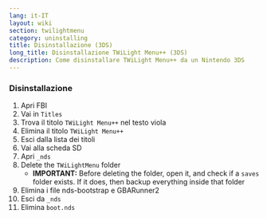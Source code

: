 ```yaml
---
lang: it-IT
layout: wiki
section: twilightmenu
category: uninstalling
title: Disinstallazione (3DS)
long_title: Disinstallazione TWiLight Menu++ (3DS)
description: Come disinstallare TWiLight Menu++ da un Nintendo 3DS
---
```


### Disinstallazione
1. Apri FBI
1. Vai in `Titles`
1. Trova il titolo `TWiLight Menu++` nel testo viola
1. Elimina il titolo `TWiLight Menu++`
1. Esci dalla lista dei titoli
1. Vai alla scheda SD
1. Apri `_nds`
1. Delete the `TWiLightMenu` folder
    - **IMPORTANT:** Before deleting the folder, open it, and check if a `saves` folder exists. If it does, then backup everything inside that folder
1. Elimina i file nds-bootstrap e GBARunner2
1. Esci da `_nds`
1. Elimina `boot.nds`
